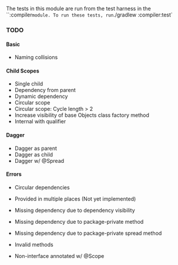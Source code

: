 The tests in this module are run from the test harness in the ``:compiler` module. To run these tests, run
`./gradlew :compiler:test`

### TODO

#### Basic

- Naming collisions

#### Child Scopes

- Single child
- Dependency from parent
- Dynamic dependency
- Circular scope
- Circular scope: Cycle length > 2
- Increase visibility of base Objects class factory method
- Internal with qualifier

#### Dagger

- Dagger as parent
- Dagger as child
- Dagger w/ @Spread

#### Errors

- Circular dependencies
- Provided in multiple places (Not yet implemented)
- Missing dependency due to dependency visibility
- Missing dependency due to package-private method
- Missing dependency due to package-private spread method

- Invalid methods
- Non-interface annotated w/ @Scope